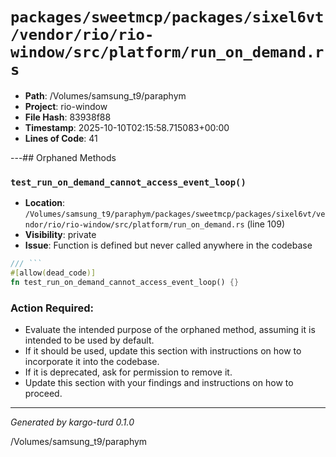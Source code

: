 # `packages/sweetmcp/packages/sixel6vt/vendor/rio/rio-window/src/platform/run_on_demand.rs`

- **Path**: /Volumes/samsung_t9/paraphym
- **Project**: rio-window
- **File Hash**: 83938f88  
- **Timestamp**: 2025-10-10T02:15:58.715083+00:00  
- **Lines of Code**: 41

---## Orphaned Methods


### `test_run_on_demand_cannot_access_event_loop()`

- **Location**: `/Volumes/samsung_t9/paraphym/packages/sweetmcp/packages/sixel6vt/vendor/rio/rio-window/src/platform/run_on_demand.rs` (line 109)
- **Visibility**: private
- **Issue**: Function is defined but never called anywhere in the codebase

```rust
/// ```
#[allow(dead_code)]
fn test_run_on_demand_cannot_access_event_loop() {}
```

### Action Required:

- Evaluate the intended purpose of the orphaned method, assuming it is intended to be used by default.
- If it should be used, update this section with instructions on how to incorporate it into the codebase.
- If it is deprecated, ask for permission to remove it.
- Update this section with your findings and instructions on how to proceed.

---

*Generated by kargo-turd 0.1.0*

/Volumes/samsung_t9/paraphym